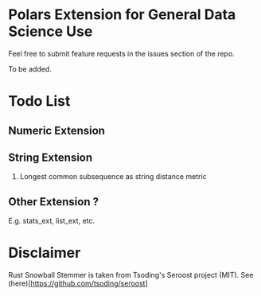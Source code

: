 # Polars Extension for General Data Science Use

Feel free to submit feature requests in the issues section of the repo.

To be added.

# Todo List

## Numeric Extension


## String Extension

1. Longest common subsequence as string distance metric

## Other Extension ?

E.g. stats_ext, list_ext, etc.


# Disclaimer

Rust Snowball Stemmer is taken from Tsoding's Seroost project (MIT). See (here)[https://github.com/tsoding/seroost]